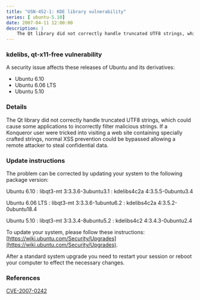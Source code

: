 ```yaml
---
title: "USN-452-1: KDE library vulnerability"
series: [ ubuntu-5.10]
date: 2007-04-11 12:00:00
description: |
    The Qt library did not correctly handle truncated UTF8 strings, which  could cause some applications to incorrectly filter malicious strings.   If a Konqueror user were tricked into visiting a web site containing  specially crafted strings, normal XSS prevention could be bypassed  allowing a remote attacker to steal confidential data.
--- 
```

 
### kdelibs, qt-x11-free vulnerability

A security issue affects these releases of Ubuntu and its derivatives:

* Ubuntu 6.10
* Ubuntu 6.06 LTS
* Ubuntu 5.10

### Details

The Qt library did not correctly handle truncated UTF8 strings, which could cause some applications to incorrectly filter malicious strings. If a Konqueror user were tricked into visiting a web site containing specially crafted strings, normal XSS prevention could be bypassed allowing a remote attacker to steal confidential data.

### Update instructions

The problem can be corrected by updating your system to the following package version:

Ubuntu 6.10
 : libqt3-mt <span>3:3.3.6-3ubuntu3.1</span>
 : kdelibs4c2a <span>4:3.5.5-0ubuntu3.4</span>

Ubuntu 6.06 LTS
 : libqt3-mt <span>3:3.3.6-1ubuntu6.2</span>
 : kdelibs4c2a <span>4:3.5.2-0ubuntu18.4</span>

Ubuntu 5.10
 : libqt3-mt <span>3:3.3.4-8ubuntu5.2</span>
 : kdelibs4c2 <span>4:3.4.3-0ubuntu2.4</span>

To update your system, please follow these instructions: [https://wiki.ubuntu.com/Security/Upgrades](https://wiki.ubuntu.com/Security/Upgrades).

After a standard system upgrade you need to restart your session or reboot your computer to effect the necessary changes.

### References

 [CVE-2007-0242](http://people.ubuntu.com/~ubuntu-security/cve/CVE-2007-0242)
 
